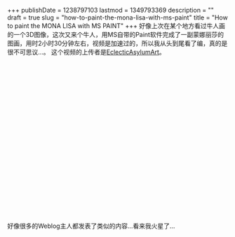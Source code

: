 +++
publishDate = 1238797103
lastmod = 1349793369
description = ""
draft = true
slug = "how-to-paint-the-mona-lisa-with-ms-paint"
title = "How to paint the MONA LISA with MS PAINT"
+++
好像上次在某个地方看过牛人画的一个3D图像，这次又来个牛人，用MS自带的Paint软件完成了一副蒙娜丽莎的图画，用时2小时30分钟左右，视频是加速过的，所以我从头到尾看了编，真的是很不可思议...。
这个视频的上传者是<a href="http://www.youtube.com/user/EclecticAsylumArt">EclecticAsylumArt</a>。

<object width="425" height="350"><param name="movie" value="http://www.youtube.com/v/uk2sPl_Z7ZU"></param><param name="wmode" value="transparent"></param><embed src="http://www.youtube.com/v/uk2sPl_Z7ZU" type="application/x-shockwave-flash" wmode="transparent" width="425" height="350"></embed></object>

好像很多的Weblog主人都发表了类似的内容...看来我火星了...
